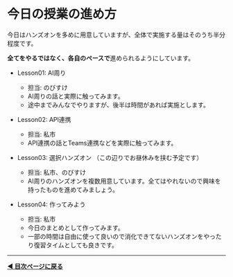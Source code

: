 # 今日の授業の進め方

今日はハンズオンを多めに用意していますが、全体で実施する量はそのうち半分程度です。

**全てをやるではなく、各自のペースで**進められるようにしています。

- Lesson01: AI周り
    - 担当: のびすけ
    - AI周りの話と実際に触ってみます。
    -  途中までみんなでやりますが、後半は時間があれば実施とします。

- Lesson02: API連携
    - 担当: 私市
    - API連携の話とTeams連携などを実際に触ってみます。

- Lesson03: 選択ハンズオン （この辺りでお昼休みを挟む予定です）
    - 担当: 私市、のびすけ
    - AI周りのハンズオンを複数用意しています。全てはやれないので興味を持ったものを進めてみましょう。

- Lesson04: 作ってみよう
    - 担当: 私市
    - 今日のまとめとして作ってみます。
    - 一部の時間は自由に使って良いので消化できてないハンズオンをやったり復習タイムとしても良きです。


---

**[◀ 目次ページに戻る](./readme.md)**
